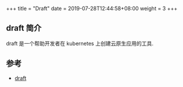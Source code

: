 +++
title = "Draft"
date =  2019-07-28T12:44:58+08:00
weight = 3
+++

## draft 简介

draft 是一个帮助开发者在 kubernetes 上创建云原生应用的工具.

## 参考

- [draft](https://draft.sh/)
